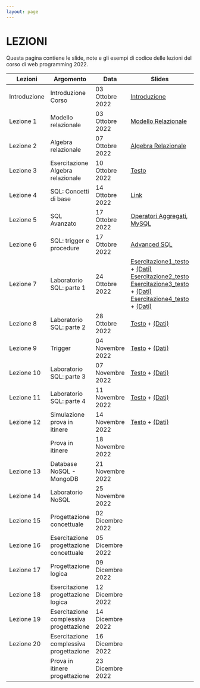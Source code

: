 ```yaml
---
layout: page
---
```


# LEZIONI
Questa pagina contiene le slide, note e gli esempi di codice delle lezioni del corso di web programming 2022.

| Lezioni    | Argomento                                                       | Data            | Slides                          | Codice/Altro      |
|------------|-----------------------------------------------------------------|-----------------|-------------------------------  |-------------|
| Introduzione  | Introduzione Corso                    | 03 Ottobre 2022   | [Introduzione](https://drive.google.com/file/d/1u_I_BZALl_8nyqxvalevX5x7dyJV4yRw/view?usp=sharing)                                         |             |
| Lezione 1  | Modello relazionale                      | 03 Ottobre 2022   | [Modello Relazionale](https://drive.google.com/file/d/15EaCh1d7VxnKTfylcErryjHwbERGk1Qo/view?usp=sharing)        |             |
| Lezione 2  | Algebra relazionale                      | 07 Ottobre 2022   | [Algebra Relazionale](https://drive.google.com/file/d/1A-qmts9eQMoQPqdN6f6_j1QWPLIntvNc/view?usp=sharing)                        |      [Link](https://drive.google.com/file/d/1xhLANQBfE-IPZenv5l__r-LpDB_vGVbi/view?usp=sharing)  |
| Lezione 3  | Esercitazione Algebra relazionale        | 10 Ottobre 2022   | [Testo](https://drive.google.com/file/d/1rKO9jEPbvPDXGFqN5TLWSCXxsN-ddXwu/view?usp=sharing)                        | [Soluzione](https://drive.google.com/file/d/1uICFMgfGmf_m8rTpIYTc1TPksi9_VrBH/view?usp=sharing)             |
| Lezione 4  | SQL: Concetti di base                    | 14 Ottobre 2022   | [Link](https://drive.google.com/file/d/1zLyhfNtUqWMqimEtk2PAbZJsA6m6o6aS/view?usp=sharing)                        |             |
| Lezione 5  | SQL Avanzato                             | 17 Ottobre 2022   | [Operatori Aggregati](https://drive.google.com/file/d/1YqAuOcYnx2okRPGMOlK00QKvHX6t-Cf2/view?usp=sharing), [MySQL](https://drive.google.com/file/d/1vsvOpQil_n-gnUfZv1C0aTXPbk3eorOK/view?usp=sharing)                       | [Dati_es1](https://drive.google.com/file/d/1tuE5tC5BfNo53BtE35M-ITawzY5-AMdB/view?usp=sharing)            |
| Lezione 6  | SQL: trigger e procedure                 | 17 Ottobre 2022   |    [Advanced SQL](https://drive.google.com/file/d/1gwbvt1cCsAN91pKShpLmL8Oj_n_zUnp6/view?usp=sharing)                     |             |
| Lezione 7  | Laboratorio SQL: parte 1                 | 24 Ottobre 2022   | [Esercitazione1_testo](https://drive.google.com/file/d/1U7OOJdAS7KO35V79Vkql-YpQXpWCPwRe/view?usp=sharing) + [(Dati)](https://drive.google.com/file/d/122AD9a5xM8PO9B2fIntYr81e0XD-PYM0/view?usp=sharing) [Esercitazione2_testo](https://drive.google.com/file/d/1lpOeANRIWdL4h5ZbLlucaei8sS1Z3sCH/view?usp=sharing) [Esercitazione3_testo](https://drive.google.com/file/d/1UBj_yDPDhH0sH9tkBtHdZI0sey8b-94q/view?usp=sharing) + [(Dati)](https://drive.google.com/file/d/1Lso_VbmuBDzh7EZmy8xklQM3Bns2T-Uf/view?usp=sharing)  [Esercitazione4_testo](https://drive.google.com/file/d/1kx_pa-Yqc9-CLwG40t6fspy2g8xAlcDF/view?usp=sharing) + [(Dati)](https://drive.google.com/file/d/1eONZZMamy96_n-DegvjfJ5yCibyUjeG5/view?usp=sharing)                    | [Esercitazione1_soluzione](https://drive.google.com/file/d/1p-mm4RzjTjfpVHwOzRGYKUhoqb7TLbB7/view?usp=sharing)  [Esercitazione2_soluzione](https://drive.google.com/file/d/1sPkRf2ccJSsraYdD0l4YrZb3Ez7jEIkj/view?usp=sharing)  [Esercitazione3_soluzione](https://drive.google.com/file/d/1oIO4nZcUjdeIPyhyiAjkA2sRAOsOya-k/view?usp=sharing)  [Esercitazione4_soluzione](https://drive.google.com/file/d/1uu7KEYAfEzZPhewKmPiGe_MGt1cZvxsp/view?usp=sharing)         |
| Lezione 8  | Laboratorio SQL: parte 2                 | 28 Ottobre 2022   | [Testo](https://drive.google.com/file/d/10TcOD8hcc9jl-LfiqNhUKGGWNrj6JKLt/view?usp=sharing) + [(Dati)](https://drive.google.com/file/d/1eH-Y5O6zLPLvV3c3H4qK0SrZj5J58Ld_/view?usp=sharing)                       | [Soluzione](https://drive.google.com/file/d/1jXxiKd2K7mXKNMIn2Ie4CsNWnky-hbhs/view?usp=sharing)            |
| Lezione 9 | Trigger                                   | 04 Novembre 2022  |  [Testo](https://drive.google.com/file/d/1JpWTeehVDmm1EeO4l68mk74Y5I5KFLmv/view?usp=sharing) + [(Dati)](https://drive.google.com/file/d/17eOXx23Ur7ZIt_nNAMag4D53BlBiAU9z/view?usp=sharing)                       |     [Soluzione](https://drive.google.com/file/d/1LF4up44RX9ha5N1Vi_PxEgM3zd9VucNy/view?usp=sharing)         |
| Lezione 10 | Laboratorio SQL: parte 3                 | 07 Novembre 2022  |    [Testo](https://drive.google.com/file/d/1pbttccp4-NdnaE90PqPlc-5KEhYKgs4V/view?usp=sharing) + [(Dati)](https://drive.google.com/file/d/1dTAEG8rbLhUP7Gpno-ZeZBgRbVninQAp/view?usp=sharing) |     [Soluzione](https://drive.google.com/file/d/1FotFkD1SmioulpLCG5zzqGiOP32TVolV/view?usp=sharing)        |
| Lezione 11 | Laboratorio SQL: parte 4                 | 11 Novembre 2022  |    [Testo](https://drive.google.com/file/d/1mRWKu4KQrLdUTNLvo7KnSt1PISpCNCnb/view?usp=sharing) + [(Dati)](https://drive.google.com/file/d/1cXcNY4v-bQ5S_yA4X_ID9qMZe1GEueGZ/view?usp=sharing)                     |   [Soluzione](https://drive.google.com/file/d/12Z-vylNX0uOQqmvb7hS7y12YFQNtc2c1/view?usp=sharing)          |
| Lezione 12 | Simulazione prova in itinere             | 14 Novembre 2022  |   [Testo](https://drive.google.com/file/d/1_YcSMiG2r-j5_gkYtsCTBWINlie_lFp0/view?usp=sharing)  + [(Dati)](https://drive.google.com/file/d/18euh_Ov4_DCh9OymHIPlvDSUVkOdeDlo/view?usp=sharing)| [Soluzione](https://drive.google.com/file/d/1G5EJTd3QUSbpBP77APIb-zW8sSZmlGbg/view?usp=sharing)            |
|            | Prova in itinere               | 18 Novembre 2022  |                         |             |
| Lezione 13 | Database NoSQL - MongoDB                 | 21 Novembre 2022  |                         |             |
| Lezione 14 | Laboratorio NoSQL                        | 25 Novembre 2022  |                         |             |
| Lezione 15 | Progettazione concettuale                | 02 Dicembre 2022  |                         |             |
| Lezione 16 | Esercitazione progettazione concettuale  | 05 Dicembre 2022  |                         |             |
| Lezione 17 | Progettazione logica                     | 09 Dicembre 2022  |                         |             |
| Lezione 18 | Esercitazione progettazione logica       | 12 Dicembre 2022  |                         |             |
| Lezione 19 | Esercitazione complessiva progettazione  | 14 Dicembre 2022  |                         |             |
| Lezione 20 | Esercitazione complessiva progettazione  | 16 Dicembre 2022  |                         |             |
|            | Prova in itinere progettazione           | 23 Dicembre 2022  |                         |             |





[404]: /web-programming-course/fallback
